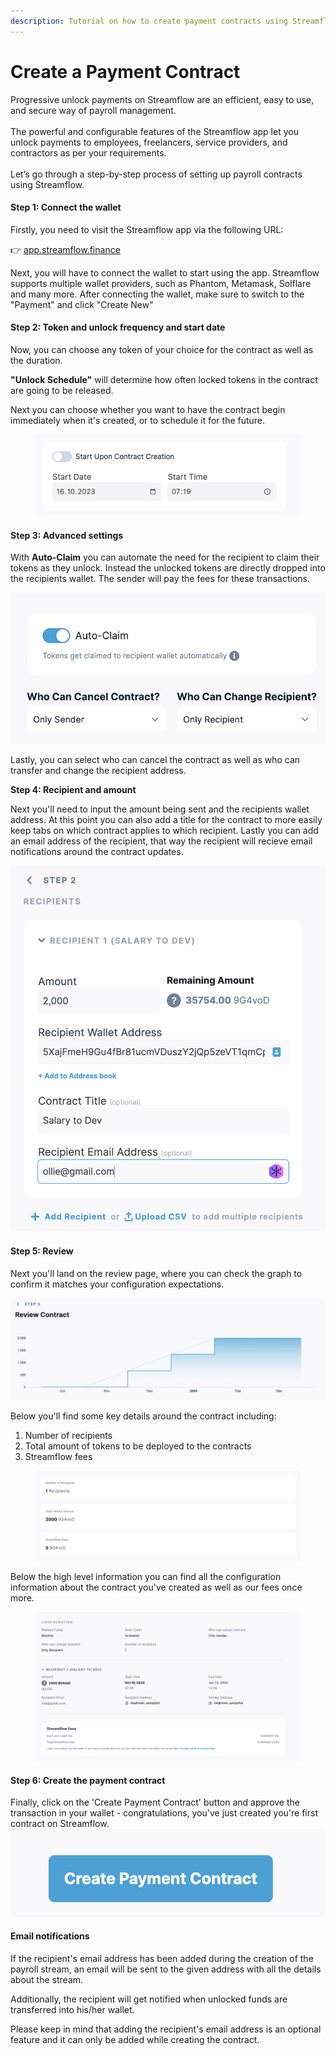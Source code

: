```yaml
---
description: Tutorial on how to create payment contracts using Streamflow
---
```


# Create a Payment Contract



Progressive unlock payments on Streamflow are an efficient, easy to use, and secure way of payroll management.\
\
The powerful and configurable features of the Streamflow app let you unlock payments to employees, freelancers, service providers, and contractors as per your requirements.\
\
Let’s go through a step-by-step process of setting up payroll contracts using Streamflow.

#### Step 1: Connect the wallet

Firstly, you need to visit the Streamflow app via the following URL:

👉 [app.streamflow.finance](https://bit.ly/3igHaDj)

Next, you will have to connect the wallet to start using the app. Streamflow supports multiple wallet providers, such as Phantom, Metamask, Solflare and many more. After connecting the wallet, make sure to switch to the "Payment" and click "Create New"

#### Step 2: **Token and unlock frequency and start date**

Now, you can choose any token of your choice for the contract as well as the duration.&#x20;

**"Unlock Schedule"** will determine how often locked tokens in the contract are going to be released.

Next you can choose whether you want to have the contract begin immediately when it's created, or to schedule it for the future.&#x20;

<figure><img src="../.gitbook/assets/image (9).png" alt=""><figcaption></figcaption></figure>

#### Step 3: Advanced settings

With **Auto-Claim** you can automate the need for the recipient to claim their tokens as they unlock. Instead the unlocked tokens are directly dropped into the recipients wallet. The sender will pay the fees for these transactions.&#x20;

![](<../.gitbook/assets/image (2) (1).png>)  &#x20;

Lastly, you can select who can cancel the contract as well as who can transfer and change the recipient address.&#x20;

**Step 4: Recipient and amount**

Next you'll need to input the amount being sent and the recipients wallet address. At this point you can also add a title for the contract to more easily keep tabs on which contract applies to which recipient. Lastly you can add an email address of the recipient, that way the recipient will recieve email notifications around the contract updates.&#x20;

&#x20;         ![](<../.gitbook/assets/image (3) (1).png>)

#### Step 5: Review

Next you'll land on the review page, where you can check the graph to confirm it matches your configuration expectations.

![](<../.gitbook/assets/image (4) (1).png>)

Below you'll find some key details around the contract including:

1. Number of recipients
2. Total amount of tokens to be deployed to the contracts
3. Streamflow fees&#x20;

<figure><img src="../.gitbook/assets/image (5) (1).png" alt=""><figcaption></figcaption></figure>

Below the high level information you can find all the configuration information about the contract you've created as well as our fees once more.&#x20;

<figure><img src="../.gitbook/assets/image (8) (1).png" alt=""><figcaption></figcaption></figure>

#### Step 6: Create the payment contract

Finally, click on the 'Create Payment Contract' button and approve the transaction in your wallet - congratulations, you've just created you're first contract on Streamflow.   \
![](<../.gitbook/assets/image (10).png>)

#### Email notifications

If the recipient's email address has been added during the creation of the payroll stream, an email will be sent to the given address with all the details about the stream.

Additionally, the recipient will get notified when unlocked funds are transferred into his/her wallet.&#x20;

Please keep in mind that adding the recipient's email address is an optional feature and it can only be added while creating the contract.

####
